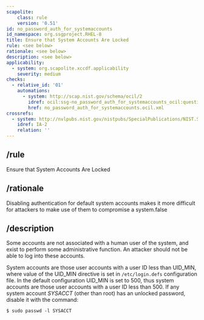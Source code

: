 ```yaml
---
scapolite:
    class: rule
    version: '0.51'
id: no_password_auth_for_systemaccounts
id_namespace: org.ssgproject.RHEL-8
title: Ensure that System Accounts Are Locked
rule: <see below>
rationale: <see below>
description: <see below>
applicability:
  - system: org.scapolite.xccdf.applicability
    severity: medium
checks:
  - relative_id: '01'
    automations:
      - system: http://scap.nist.gov/schema/ocil/2
        idref: ocil:ssg-no_password_auth_for_systemaccounts_ocil:questionnaire:1
        href: no_password_auth_for_systemaccounts.ocil.xml
crossrefs:
  - system: http://nvlpubs.nist.gov/nistpubs/SpecialPublications/NIST.SP.800-53r4.pdf
    idref: IA-2
    relation: ''
---
```



## /rule

Ensure that System Accounts Are Locked

## /rationale

Disabling
authentication for default system accounts makes it more difficult for
attackers to make use of them to compromise a system.false

## /description

Some
accounts are not associated with a human user of the system, and exist
to perform some administrative function. An attacker should not be able
to log into these accounts.  
  
System accounts are those user accounts with a user ID less than
UID\_MIN, where value of the UID\_MIN directive is set in
`/etc/login.defs` configuration file. In the default configuration
UID\_MIN is set to 500, thus system accounts are those user accounts
with a user ID less than 500. If any system account *SYSACCT* (other
than root) has an unlocked password, disable it with the command:

``` 
$ sudo passwd -l SYSACCT
```
